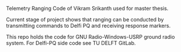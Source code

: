 Telemetry Ranging Code of Vikram Srikanth used for master thesis.

Current stage of project shows that ranging can be conducted by transmitting commands to Delfi PQ and receiving response markers.

This repo holds the code for GNU Radio-Windows-USRP ground radio system.
For Delfi-PQ side code see TU DELFT GitLab.

